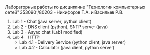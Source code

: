 Лабораторные работы по дисциплине "Технологии компьютерных сетей"
3530901/80203 - Никифоров Т.А. и Васильев Р.В.

1. Lab 1 - Chat (java server, python client)
2. Lab 2 - DNS client (python), SNTP server (java)
3. Lab 3 - Async chat (Lab1 modified)
4. Lab 4 - HTTP:
	* Lab 4.1 - Delivery Service (python client, java server)
	* Lab 4.2 - Calculator (java client, python server)
